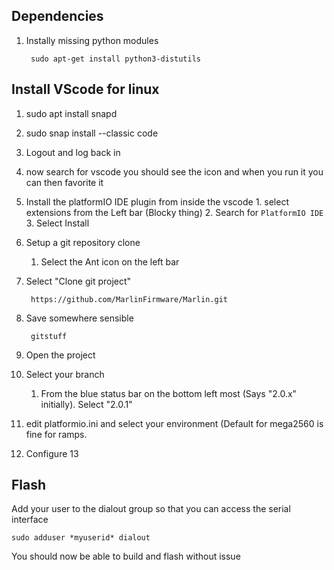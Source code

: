 ## Dependencies
1. Instally missing python modules

        sudo apt-get install python3-distutils
   
## Install VScode for linux
1. sudo apt install snapd
2. sudo snap install --classic code
3. Logout and log back in
4. now search for vscode you should see the icon and when you run it you can then favorite it
5. Install the platformIO IDE plugin from inside the vscode
		1. select extensions from the Left bar (Blocky thing)
		2. Search for `PlatformIO IDE`
		3. Select Install
6. Setup a git repository clone
	1. Select the Ant icon on the left bar
7. Select "Clone git project"

        https://github.com/MarlinFirmware/Marlin.git
        
8. Save somewhere sensible

        gitstuff
        
9. Open the project
10. Select your branch
	1. From the blue status bar on the bottom left most (Says "2.0.x" initially).  Select "2.0.1"  
11. edit platformio.ini and select your environment (Default for mega2560 is fine for ramps.
12. Configure
13

## Flash
Add your user to the dialout group so that you can access the serial interface

    sudo adduser *myuserid* dialout

You should now be able to build and flash without issue 

<!--stackedit_data:
eyJoaXN0b3J5IjpbNjExNTkzMDkzLC03Njg0MTE1MTUsLTUwOT
IxMTQ2MywxOTYyNjEyMDI4LC04MDk2MzY2ODcsNTY4NDUzMDAw
LC0xMzg0NjEwMTAsMTg0MDcwMjc1NywtMTE1MDcyNDYyMCwtNz
M4ODY4OTk0LDExMzU3NjIzMDcsMTIxMzUyMjEwMSwxMTYyNTcz
OTQ3LC00ODM4Njc4OTVdfQ==
-->
